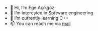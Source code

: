 - 👋 Hi, I’m Ege Açıkgöz
- 👀 I’m interested in Software engineering
- 🌱 I’m currently learning C++
- 📫 You can reach me via [mail](mailto:thelastnob0dy@protonmail.com)
